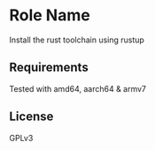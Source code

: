 Role Name
=========

Install the rust toolchain using rustup

Requirements
------------

Tested with amd64, aarch64 & armv7

License
-------

GPLv3
